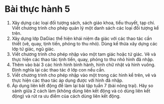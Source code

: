 # Bài thực hành 5

1. Xây dựng các loại đối tượng sách, sách giáo khoa, tiểu thuyết, tạp chí. Viết chương trình cho phép quản lý một danh sách các loại đối tượng kể trên.
2. Xây dựng lớp DaGiac thể hiện khái niệm đa giác với các thao tác cần thiết (vẽ, quay, tịnh tiến, phóng to thu nhỏ). Dùng kế thừa xây dựng các lớp tứ giác, ngũ giác.
3. Viết chương trình cho phép nhập vào một tam giác hoặc tứ giác. Vẽ và thực hiện các thao tác tịnh tiến, quay, phóng to thu nhỏ hình đã nhập.
4. Thêm vào bài 3 các hình hình bình hành, hình chữ nhật và hình vuông. Định nghĩa lại các thao tác ở lớp con nếu cần.
5. Viết chương trình cho phép nhập vào một trong các hình kể trên, vẽ và thực hiện các thao tác áp dụng được với hình đã nhập.
6. Áp dụng liên kết động để làm lại bài tập tuần 7 (bài nông trại). Hãy so sánh giữa 2 cách làm (không dùng liên kết động và có dùng liên kết động) và rút ra ưu điểm của cách dùng liên kết động.
